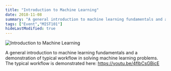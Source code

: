 ```yaml
---
title: "Introduction to Machine Learning"
date: 2018-11-08
summary: "A general introduction to machine learning fundamentals and a demonstration of typical workflow in solving machine learning problems. The typical workflow is demonstrated here: https://youtu.be/4flbCsGBicE"
tags: ["Event","MIST101"]
hideLastModified: true
---
```


![Introduction to Machine Learning](https://drive.google.com/u/0/uc?id=1DdrIBgyt1f0aWGY_hytbIZQ7tcqNagN2)

A general introduction to machine learning fundamentals and a demonstration of typical workflow in solving machine learning problems. The typical workflow is demonstrated here: https://youtu.be/4flbCsGBicE
